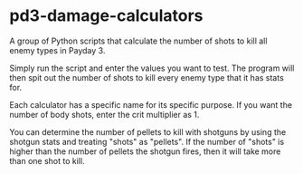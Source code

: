 # pd3-damage-calculators
A group of Python scripts that calculate the number of shots to kill all enemy types in Payday 3.

Simply run the script and enter the values you want to test. The program will then spit out the number of shots to kill every enemy type that it has stats for.

Each calculator has a specific name for its specific purpose. If you want the number of body shots, enter the crit multiplier as 1.

You can determine the number of pellets to kill with shotguns by using the shotgun stats and treating "shots" as "pellets". If the number of "shots" is higher than the number of pellets the shotgun fires, then it will take more than one shot to kill.
